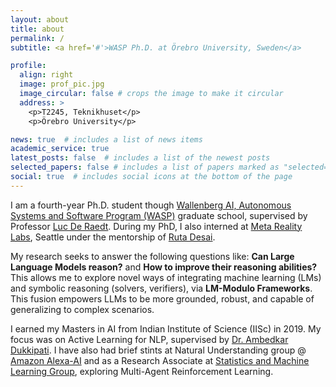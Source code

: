 ```yaml
---
layout: about
title: about
permalink: /
subtitle: <a href='#'>WASP Ph.D. at Örebro University, Sweden</a>

profile:
  align: right
  image: prof_pic.jpg
  image_circular: false # crops the image to make it circular
  address: >
    <p>T2245, Teknikhuset</p>
    <p>Örebro University</p>

news: true  # includes a list of news items
academic_service: true
latest_posts: false  # includes a list of the newest posts
selected_papers: false # includes a list of papers marked as "selected={true}"
social: true  # includes social icons at the bottom of the page
---
```


I am a fourth-year Ph.D. student though [Wallenberg AI, Autonomous Systems and Software Program (WASP)](https://wasp-sweden.org/) graduate school, supervised by Professor [Luc De Raedt](https://wms.cs.kuleuven.be/people/lucderaedt).
During my PhD, I also interned at [Meta Reality Labs](https://about.meta.com/realitylabs/), Seattle under the mentorship of [Ruta Desai](https://rutadesai.github.io/).

My research seeks to answer the following questions like: **Can Large Language Models reason?** and **How to improve their reasoning abilities?** This allows me to explore novel ways of integrating machine learning (LMs) and symbolic reasoning (solvers, verifiers), via **LM-Modulo Frameworks**. This fusion empowers LLMs to be more grounded, robust, and capable of generalizing to complex scenarios.

I earned my Masters in AI from Indian Institute of Science (IISc) in 2019. My focus was on Active Learning for NLP, supervised by [Dr. Ambedkar Dukkipati](https://www.csa.iisc.ac.in/~ambedkar/). I have also had brief stints at Natural Understanding group @ [Amazon Alexa-AI](https://developer.amazon.com/en-US/alexa) and as a Research Associate at [Statistics and Machine Learning Group](https://sml.csa.iisc.ac.in/), exploring Multi-Agent Reinforcement Learning.
